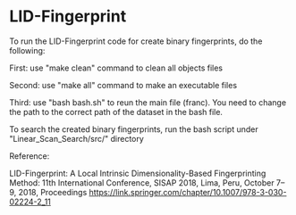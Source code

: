 # LID-Fingerprint

To run the LID-Fingerprint code for create binary fingerprints, do the following:

First: use "make clean" command to clean all objects files

Second: use "make all" command to make an executable files 

Third: use "bash bash.sh" to reun the main file (franc). You need to change the path to the correct path of the dataset in the bash file.


To search the created binary fingerprints, run the bash script under "Linear_Scan_Search/src/" directory


Reference:

LID-Fingerprint: A Local Intrinsic Dimensionality-Based Fingerprinting Method: 11th International Conference, SISAP 2018, Lima, Peru, October 7–9, 2018, Proceedings
https://link.springer.com/chapter/10.1007/978-3-030-02224-2_11
